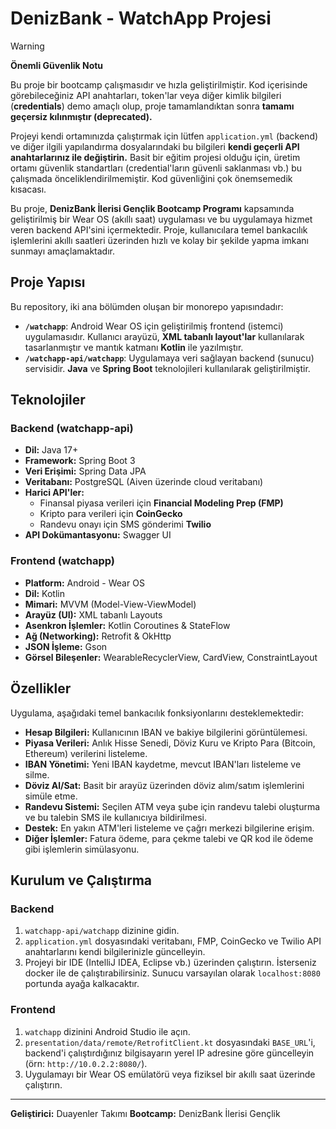 # DenizBank - WatchApp Projesi

> [!WARNING]
> **Önemli Güvenlik Notu**
>
> Bu proje bir bootcamp çalışmasıdır ve hızla geliştirilmiştir. Kod içerisinde görebileceğiniz API anahtarları, token'lar veya diğer kimlik bilgileri (**credentials**) demo amaçlı olup, proje tamamlandıktan sonra **tamamı geçersiz kılınmıştır (deprecated).**
>
> Projeyi kendi ortamınızda çalıştırmak için lütfen `application.yml` (backend) ve diğer ilgili yapılandırma dosyalarındaki bu bilgileri **kendi geçerli API anahtarlarınız ile değiştirin.** Basit bir eğitim projesi olduğu için, üretim ortamı güvenlik standartları (credential'ların güvenli saklanması vb.) bu çalışmada önceliklendirilmemiştir. Kod güvenliğini çok önemsemedik kısacası.

Bu proje, **DenizBank İlerisi Gençlik Bootcamp Programı** kapsamında geliştirilmiş bir Wear OS (akıllı saat) uygulaması ve bu uygulamaya hizmet veren backend API'sini içermektedir. Proje, kullanıcılara temel bankacılık işlemlerini akıllı saatleri üzerinden hızlı ve kolay bir şekilde yapma imkanı sunmayı amaçlamaktadır.

## Proje Yapısı

Bu repository, iki ana bölümden oluşan bir monorepo yapısındadır:

-   **`/watchapp`**: Android Wear OS için geliştirilmiş frontend (istemci) uygulamasıdır. Kullanıcı arayüzü, **XML tabanlı layout'lar** kullanılarak tasarlanmıştır ve mantık katmanı **Kotlin** ile yazılmıştır.
-   **`/watchapp-api/watchapp`**: Uygulamaya veri sağlayan backend (sunucu) servisidir. **Java** ve **Spring Boot** teknolojileri kullanılarak geliştirilmiştir.

## Teknolojiler

### Backend (watchapp-api)
-   **Dil:** Java 17+
-   **Framework:** Spring Boot 3
-   **Veri Erişimi:** Spring Data JPA
-   **Veritabanı:** PostgreSQL (Aiven üzerinde cloud veritabanı)
-   **Harici API'ler:**
    -   Finansal piyasa verileri için **Financial Modeling Prep (FMP)**
    -   Kripto para verileri için **CoinGecko**
    -   Randevu onayı için SMS gönderimi **Twilio**
-   **API Dokümantasyonu:** Swagger UI

### Frontend (watchapp)
-   **Platform:** Android - Wear OS
-   **Dil:** Kotlin
-   **Mimari:** MVVM (Model-View-ViewModel)
-   **Arayüz (UI):** XML tabanlı Layouts
-   **Asenkron İşlemler:** Kotlin Coroutines & StateFlow
-   **Ağ (Networking):** Retrofit & OkHttp
-   **JSON İşleme:** Gson
-   **Görsel Bileşenler:** WearableRecyclerView, CardView, ConstraintLayout

## Özellikler

Uygulama, aşağıdaki temel bankacılık fonksiyonlarını desteklemektedir:

-   **Hesap Bilgileri:** Kullanıcının IBAN ve bakiye bilgilerini görüntülemesi.
-   **Piyasa Verileri:** Anlık Hisse Senedi, Döviz Kuru ve Kripto Para (Bitcoin, Ethereum) verilerini listeleme.
-   **IBAN Yönetimi:** Yeni IBAN kaydetme, mevcut IBAN'ları listeleme ve silme.
-   **Döviz Al/Sat:** Basit bir arayüz üzerinden döviz alım/satım işlemlerini simüle etme.
-   **Randevu Sistemi:** Seçilen ATM veya şube için randevu talebi oluşturma ve bu talebin SMS ile kullanıcıya bildirilmesi.
-   **Destek:** En yakın ATM'leri listeleme ve çağrı merkezi bilgilerine erişim.
-   **Diğer İşlemler:** Fatura ödeme, para çekme talebi ve QR kod ile ödeme gibi işlemlerin simülasyonu.

## Kurulum ve Çalıştırma

### Backend
1.  `watchapp-api/watchapp` dizinine gidin.
2.  `application.yml` dosyasındaki veritabanı, FMP, CoinGecko ve Twilio API anahtarlarını kendi bilgilerinizle güncelleyin.
3.  Projeyi bir IDE (IntelliJ IDEA, Eclipse vb.) üzerinden çalıştırın. İsterseniz docker ile de çalıştırabilirsiniz. Sunucu varsayılan olarak `localhost:8080` portunda ayağa kalkacaktır.

### Frontend
1.  `watchapp` dizinini Android Studio ile açın.
2.  `presentation/data/remote/RetrofitClient.kt` dosyasındaki `BASE_URL`'i, backend'i çalıştırdığınız bilgisayarın yerel IP adresine göre güncelleyin (örn: `http://10.0.2.2:8080/`).
3.  Uygulamayı bir Wear OS emülatörü veya fiziksel bir akıllı saat üzerinde çalıştırın.

---
**Geliştirici:** Duayenler Takımı
**Bootcamp:** DenizBank İlerisi Gençlik
